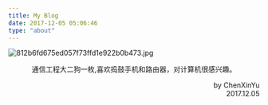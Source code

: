 ```yaml
---
title: My Blog
date: 2017-12-05 05:06:46
type: "about"
---
```

![812b6fd675ed057f73ffd1e922b0b473.jpg](https://i.loli.net/2018/10/11/5bbf51c00c223.jpg)

<center>通信工程大二狗一枚,喜欢捣鼓手机和路由器，对计算机很感兴趣。<div id="days"></div>
<script type="text/javascript" src="//cdn.jsdelivr.net/gh/cxyzzz/CDN@19.7.19a/js/blog-time.js"></script></center><p align="right">by ChenXinYu </br>2017.12.05</p>

<style>
.snowfall-flakes{animation:sakura 1s linear 0s infinite;}
@keyframes sakura{
0% {transform:rotate3d(0, 0, 0, 0deg);}
25%{transform:rotate3d(1, 1, 0, 60deg);}
50%{transform:rotate3d(1, 1, 0, 0deg);}
75%{transform:rotate3d(1, 0, 0, 60deg);}
100% {transform:rotate3d(1, 0, 0, 0deg);}
}
</style>
<script type="text/javascript" src="//cdnjs.loli.net/ajax/libs/jquery/3.3.1/jquery.min.js"></script>
<script type="text/javascript" src="//cdnjs.loli.net/ajax/libs/JQuery-Snowfall/1.7.4/snowfall.jquery.min.js"></script>
<script type="text/javascript" src="//cdn.jsdelivr.net/gh/cxyzzz/CDN@19.7.19a/js/sakura.js"></script>